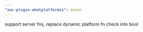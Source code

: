 ```yaml
---
"swc-plugin-whatplatformis": minor
---
```


support server fns, replace dynamic platform fn check into bool
